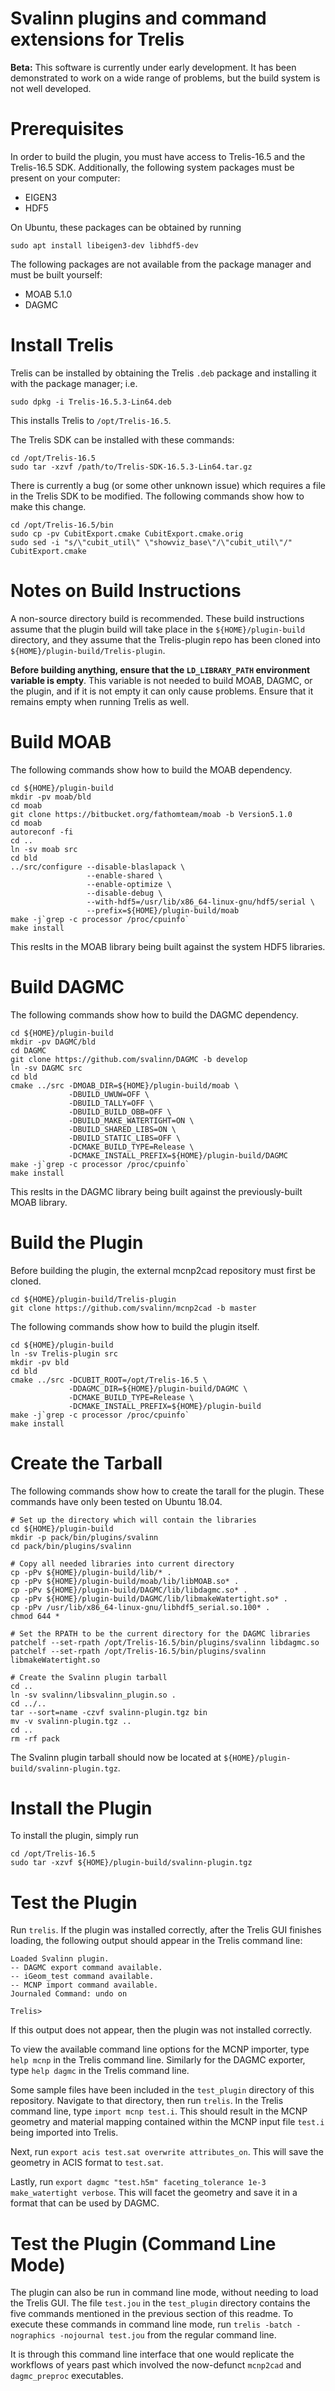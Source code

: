 Svalinn plugins and command extensions for Trelis
=================================================

**Beta:** This software is currently under early development.  It has been
demonstrated to work on a wide range of problems, but the build system is not
well developed.

Prerequisites
=============

In order to build the plugin, you must have access to Trelis-16.5 and the
Trelis-16.5 SDK. Additionally, the following system packages must be present on
your computer:

* EIGEN3
* HDF5

On Ubuntu, these packages can be obtained by running

```
sudo apt install libeigen3-dev libhdf5-dev
```

The following packages are not available from the package manager and must be
built yourself:

* MOAB 5.1.0
* DAGMC

Install Trelis
==============

Trelis can be installed by obtaining the Trelis `.deb` package and installing it
with the package manager; i.e.

```
sudo dpkg -i Trelis-16.5.3-Lin64.deb
```

This installs Trelis to `/opt/Trelis-16.5`.

The Trelis SDK can be installed with these commands:

```
cd /opt/Trelis-16.5
sudo tar -xzvf /path/to/Trelis-SDK-16.5.3-Lin64.tar.gz
```

There is currently a bug (or some other unknown issue) which requires a file in
the Trelis SDK to be modified. The following commands show how to make this
change.

```
cd /opt/Trelis-16.5/bin
sudo cp -pv CubitExport.cmake CubitExport.cmake.orig
sudo sed -i "s/\"cubit_util\" \"showviz_base\"/\"cubit_util\"/" CubitExport.cmake
```

Notes on Build Instructions
===========================

A non-source directory build is recommended. These build instructions assume
that the plugin build will take place in the `${HOME}/plugin-build` directory,
and they assume that the Trelis-plugin repo has been cloned into
`${HOME}/plugin-build/Trelis-plugin`.

**Before building anything, ensure that the `LD_LIBRARY_PATH` environment
variable is empty**. This variable is not needed to build MOAB, DAGMC, or the
plugin, and if it is not empty it can only cause problems. Ensure that it
remains empty when running Trelis as well.

Build MOAB
==========

The following commands show how to build the MOAB dependency.

```
cd ${HOME}/plugin-build
mkdir -pv moab/bld
cd moab
git clone https://bitbucket.org/fathomteam/moab -b Version5.1.0
cd moab
autoreconf -fi
cd ..
ln -sv moab src
cd bld
../src/configure --disable-blaslapack \
                 --enable-shared \
                 --enable-optimize \
                 --disable-debug \
                 --with-hdf5=/usr/lib/x86_64-linux-gnu/hdf5/serial \
                 --prefix=${HOME}/plugin-build/moab
make -j`grep -c processor /proc/cpuinfo`
make install
```

This reslts in the MOAB library being built against the system HDF5 libraries.

Build DAGMC
===========

The following commands show how to build the DAGMC dependency.

```
cd ${HOME}/plugin-build
mkdir -pv DAGMC/bld
cd DAGMC
git clone https://github.com/svalinn/DAGMC -b develop
ln -sv DAGMC src
cd bld
cmake ../src -DMOAB_DIR=${HOME}/plugin-build/moab \
             -DBUILD_UWUW=OFF \
             -DBUILD_TALLY=OFF \
             -DBUILD_BUILD_OBB=OFF \
             -DBUILD_MAKE_WATERTIGHT=ON \
             -DBUILD_SHARED_LIBS=ON \
             -DBUILD_STATIC_LIBS=OFF \
             -DCMAKE_BUILD_TYPE=Release \
             -DCMAKE_INSTALL_PREFIX=${HOME}/plugin-build/DAGMC
make -j`grep -c processor /proc/cpuinfo`
make install
```

This reslts in the DAGMC library being built against the previously-built MOAB
library.

Build the Plugin
================

Before building the plugin, the external mcnp2cad repository must first be
cloned.

```
cd ${HOME}/plugin-build/Trelis-plugin
git clone https://github.com/svalinn/mcnp2cad -b master
```

The following commands show how to build the plugin itself.

```
cd ${HOME}/plugin-build
ln -sv Trelis-plugin src
mkdir -pv bld
cd bld
cmake ../src -DCUBIT_ROOT=/opt/Trelis-16.5 \
             -DDAGMC_DIR=${HOME}/plugin-build/DAGMC \
             -DCMAKE_BUILD_TYPE=Release \
             -DCMAKE_INSTALL_PREFIX=${HOME}/plugin-build
make -j`grep -c processor /proc/cpuinfo`
make install
```

Create the Tarball
==================

The following commands show how to create the tarall for the plugin. These
commands have only been tested on Ubuntu 18.04.

```
# Set up the directory which will contain the libraries
cd ${HOME}/plugin-build
mkdir -p pack/bin/plugins/svalinn
cd pack/bin/plugins/svalinn

# Copy all needed libraries into current directory
cp -pPv ${HOME}/plugin-build/lib/* .
cp -pPv ${HOME}/plugin-build/moab/lib/libMOAB.so* .
cp -pPv ${HOME}/plugin-build/DAGMC/lib/libdagmc.so* .
cp -pPv ${HOME}/plugin-build/DAGMC/lib/libmakeWatertight.so* .
cp -pPv /usr/lib/x86_64-linux-gnu/libhdf5_serial.so.100* .
chmod 644 *

# Set the RPATH to be the current directory for the DAGMC libraries
patchelf --set-rpath /opt/Trelis-16.5/bin/plugins/svalinn libdagmc.so
patchelf --set-rpath /opt/Trelis-16.5/bin/plugins/svalinn libmakeWatertight.so

# Create the Svalinn plugin tarball
cd ..
ln -sv svalinn/libsvalinn_plugin.so .
cd ../..
tar --sort=name -czvf svalinn-plugin.tgz bin
mv -v svalinn-plugin.tgz ..
cd ..
rm -rf pack
```

The Svalinn plugin tarball should now be located at
`${HOME}/plugin-build/svalinn-plugin.tgz`.

Install the Plugin
==================

To install the plugin, simply run

```
cd /opt/Trelis-16.5
sudo tar -xzvf ${HOME}/plugin-build/svalinn-plugin.tgz
```

Test the Plugin
===============

Run `trelis`. If the plugin was installed correctly, after the Trelis GUI
finishes loading, the following output should appear in the Trelis command line:

```
Loaded Svalinn plugin.
-- DAGMC export command available.
-- iGeom_test command available.
-- MCNP import command available.
Journaled Command: undo on

Trelis>
```

If this output does not appear, then the plugin was not installed correctly.

To view the available command line options for the MCNP importer, type
`help mcnp` in the Trelis command line. Similarly for the DAGMC exporter, type
`help dagmc` in the Trelis command line.

Some sample files have been included in the `test_plugin` directory of this
repository. Navigate to that directory, then run `trelis`. In the Trelis command
line, type `import mcnp test.i`. This should result in the MCNP geometry and
material mapping contained within the MCNP input file `test.i` being imported
into Trelis.

Next, run `export acis test.sat overwrite attributes_on`. This will save the
geometry in ACIS format to `test.sat`.

Lastly, run
`export dagmc "test.h5m" faceting_tolerance 1e-3 make_watertight verbose`. This
will facet the geometry and save it in a format that can be used by DAGMC.

Test the Plugin (Command Line Mode)
===================================

The plugin can also be run in command line mode, without needing to load the
Trelis GUI. The file `test.jou` in the `test_plugin` directory contains the five
commands mentioned in the previous section of this readme. To execute these
commands in command line mode, run
`trelis -batch -nographics -nojournal test.jou` from the regular command line.

It is through this command line interface that one would replicate the workflows
of years past which involved the now-defunct `mcnp2cad` and `dagmc_preproc`
executables.
